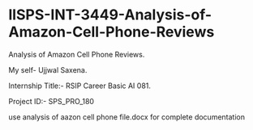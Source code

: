 # llSPS-INT-3449-Analysis-of-Amazon-Cell-Phone-Reviews
Analysis of Amazon Cell Phone Reviews.

My self- Ujjwal Saxena.

Internship Title:- RSIP Career Basic AI 081.

Project ID:- SPS_PRO_180

use analysis of aazon cell phone file.docx for complete documentation
